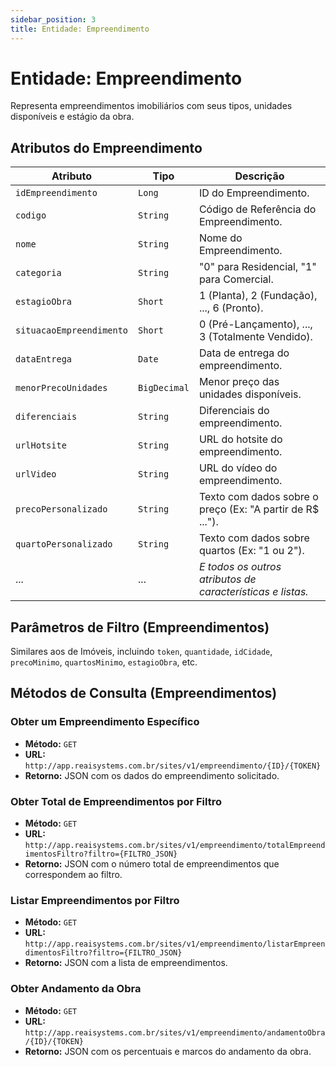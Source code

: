 ```yaml
---
sidebar_position: 3
title: Entidade: Empreendimento
---
```


# Entidade: Empreendimento

Representa empreendimentos imobiliários com seus tipos, unidades disponíveis e estágio da obra.

## Atributos do Empreendimento

| Atributo              | Tipo         | Descrição                                                  |
| --------------------- | ------------ | ---------------------------------------------------------- |
| `idEmpreendimento`    | `Long`       | ID do Empreendimento.                                      |
| `codigo`              | `String`     | Código de Referência do Empreendimento.                    |
| `nome`                | `String`     | Nome do Empreendimento.                                    |
| `categoria`           | `String`     | "0" para Residencial, "1" para Comercial.                  |
| `estagioObra`         | `Short`      | 1 (Planta), 2 (Fundação), ..., 6 (Pronto).                 |
| `situacaoEmpreendimento` | `Short`   | 0 (Pré-Lançamento), ..., 3 (Totalmente Vendido).           |
| `dataEntrega`         | `Date`       | Data de entrega do empreendimento.                         |
| `menorPrecoUnidades`  | `BigDecimal` | Menor preço das unidades disponíveis.                      |
| `diferenciais`         | `String`     | Diferenciais do empreendimento.                           |
| `urlHotsite`          | `String`     | URL do hotsite do empreendimento.                          |
| `urlVideo`            | `String`     | URL do vídeo do empreendimento.                            |
| `precoPersonalizado`  | `String`     | Texto com dados sobre o preço (Ex: "A partir de R$ ...").  |
| `quartoPersonalizado` | `String`     | Texto com dados sobre quartos (Ex: "1 ou 2").              |
| ...                   | ...          | *E todos os outros atributos de características e listas.* |

## Parâmetros de Filtro (Empreendimentos)

Similares aos de Imóveis, incluindo `token`, `quantidade`, `idCidade`, `precoMinimo`, `quartosMinimo`, `estagioObra`, etc.

## Métodos de Consulta (Empreendimentos)

### Obter um Empreendimento Específico

- **Método:** `GET`
- **URL:** `http://app.reaisystems.com.br/sites/v1/empreendimento/{ID}/{TOKEN}`
- **Retorno:** JSON com os dados do empreendimento solicitado.

### Obter Total de Empreendimentos por Filtro

- **Método:** `GET`
- **URL:** `http://app.reaisystems.com.br/sites/v1/empreendimento/totalEmpreendimentosFiltro?filtro={FILTRO_JSON}`
- **Retorno:** JSON com o número total de empreendimentos que correspondem ao filtro.

### Listar Empreendimentos por Filtro

- **Método:** `GET`
- **URL:** `http://app.reaisystems.com.br/sites/v1/empreendimento/listarEmpreendimentosFiltro?filtro={FILTRO_JSON}`
- **Retorno:** JSON com a lista de empreendimentos.

### Obter Andamento da Obra

- **Método:** `GET`
- **URL:** `http://app.reaisystems.com.br/sites/v1/empreendimento/andamentoObra/{ID}/{TOKEN}`
- **Retorno:** JSON com os percentuais e marcos do andamento da obra.
